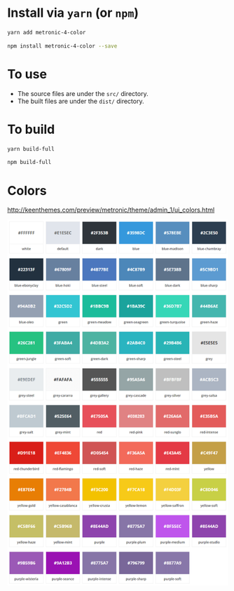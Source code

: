 # Install via `yarn` (or `npm`)

```bash
yarn add metronic-4-color
```

```bash
npm install metronic-4-color --save
```


# To use

- The source files are under the `src/` directory.
- The built files are under the `dist/` directory.


# To build

```bash
yarn build-full
```

```bash
npm build-full
```


# Colors

http://keenthemes.com/preview/metronic/theme/admin_1/ui_colors.html

<img src="https://raw.githubusercontent.com/jfcherng/metronic-4-color/gh-pages/images/colors.png">

